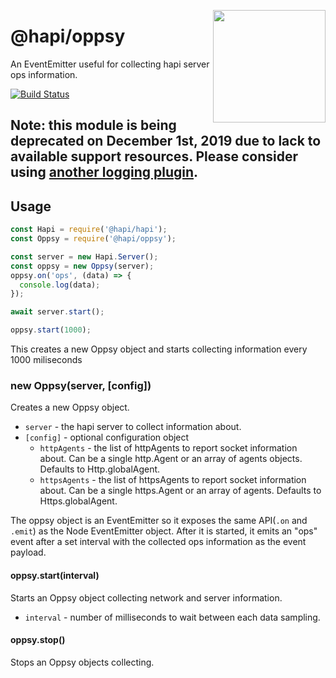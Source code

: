 <a href="http://hapijs.com"><img src="https://raw.githubusercontent.com/hapijs/assets/master/images/family.png" width="180px" align="right" /></a>

# @hapi/oppsy

An EventEmitter useful for collecting hapi server ops information.

[![Build Status](https://secure.travis-ci.org/hapijs/oppsy.svg?branch=master)](http://travis-ci.org/hapijs/oppsy)

## Note: this module is being deprecated on December 1st, 2019 due to lack to available support resources. Please consider using [another logging plugin](https://hapi.dev/plugins/#logging).

## Usage

```js
const Hapi = require('@hapi/hapi');
const Oppsy = require('@hapi/oppsy');

const server = new Hapi.Server();
const oppsy = new Oppsy(server);
oppsy.on('ops', (data) => {
  console.log(data);
});

await server.start();

oppsy.start(1000);
```

This creates a new Oppsy object and starts collecting information every 1000 miliseconds

### new Oppsy(server, [config])

Creates a new Oppsy object.
- `server` - the hapi server to collect information about.
- `[config]` - optional configuration object
  - `httpAgents` - the list of httpAgents to report socket information about. Can be a single http.Agent or an array of agents objects. Defaults to Http.globalAgent.
  - `httpsAgents` - the list of httpsAgents to report socket information about. Can be a single https.Agent or an array of agents. Defaults to Https.globalAgent.

The oppsy object is an EventEmitter so it exposes the same API(`.on` and `.emit`) as the Node EventEmitter object. After it is started, it emits an "ops" event after a set interval with the collected ops information as the event payload.

#### oppsy.start(interval)

Starts an Oppsy object collecting network and server information.
- `interval` - number of milliseconds to wait between each data sampling.

#### oppsy.stop()

Stops an Oppsy objects collecting.
